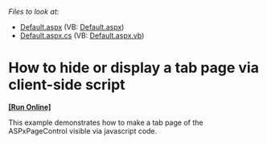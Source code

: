 <!-- default file list -->
*Files to look at*:

* [Default.aspx](./CS/ShowHidePageClientSide/Default.aspx) (VB: [Default.aspx](./VB/ShowHidePageClientSide/Default.aspx))
* [Default.aspx.cs](./CS/ShowHidePageClientSide/Default.aspx.cs) (VB: [Default.aspx.vb](./VB/ShowHidePageClientSide/Default.aspx.vb))
<!-- default file list end -->
# How to hide or display a tab page via client-side script
<!-- run online -->
**[[Run Online]](https://codecentral.devexpress.com/e483/)**
<!-- run online end -->


<p>This example demonstrates how to make a tab page of the ASPxPageControl visible via javascript code.</p>

<br/>


